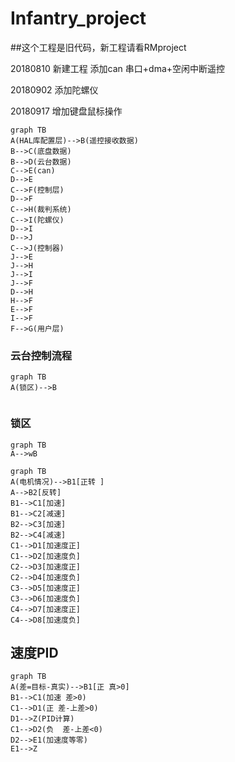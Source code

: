 # Infantry_project
##这个工程是旧代码，新工程请看RMproject





20180810  新建工程 添加can 串口+dma+空闲中断遥控   

20180902  添加陀螺仪

20180917   增加键盘鼠标操作




```
graph TB
A(HAL库配置层)-->B(遥控接收数据)
B-->C(底盘数据)
B-->D(云台数据)
C-->E(can)
D-->E
C-->F(控制层)
D-->F
C-->H(裁判系统)
C-->I(陀螺仪)
D-->I
D-->J
C-->J(控制器)
J-->E
J-->H
J-->I
J-->F
D-->H
H-->F
E-->F
I-->F
F-->G(用户层)
```












































### 云台控制流程



```
graph TB
A(锁区)-->B


```




###  锁区
```
graph TB
A-->wB
```


```
graph TB
A(电机情况)-->B1[正转 ]
A-->B2[反转]
B1-->C1[加速]
B1-->C2[减速]
B2-->C3[加速]
B2-->C4[减速]
C1-->D1[加速度正]
C1-->D2[加速度负]    
C2-->D3[加速度正]
C2-->D4[加速度负]
C3-->D5[加速度正]
C3-->D6[加速度负]
C4-->D7[加速度正]
C4-->D8[加速度负]

```


## 速度PID


```
graph TB
A(差=目标-真实)-->B1[正 真>0]
B1-->C1(加速 差>0)
C1-->D1(正 差-上差>0)
D1-->Z(PID计算)
C1-->D2(负  差-上差<0)
D2-->E1(加速度等零)
E1-->Z

    

```
